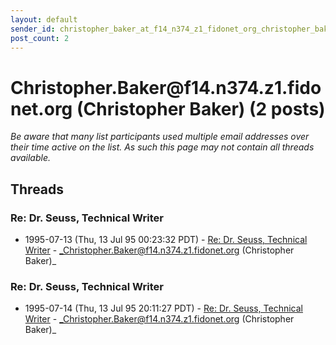 ```yaml
---
layout: default
sender_id: christopher_baker_at_f14_n374_z1_fidonet_org_christopher_baker_
post_count: 2
---
```


# Christopher.Baker<span>@</span>f14.n374.z1.fidonet.org (Christopher Baker) (2 posts)

_Be aware that many list participants used multiple email addresses over their time active on the list. As such this page may not contain all threads available._

## Threads

### Re: Dr. Seuss, Technical Writer
+ 1995-07-13 (Thu, 13 Jul 95 00:23:32 PDT) - [Re: Dr. Seuss, Technical Writer](/archive/1995/07/10fff87089f80faef5667ed412b4abcf599512ffcda78721d60181f9ec9f08a6) - _Christopher.Baker@f14.n374.z1.fidonet.org (Christopher Baker)_

### Re: Dr. Seuss, Technical Writer
+ 1995-07-14 (Thu, 13 Jul 95 20:11:27 PDT) - [Re: Dr. Seuss, Technical Writer](/archive/1995/07/4601b8f06078a0eeb7f39f32f5e53e0425d38bf6603328a8661f9616f6db96c1) - _Christopher.Baker@f14.n374.z1.fidonet.org (Christopher Baker)_

